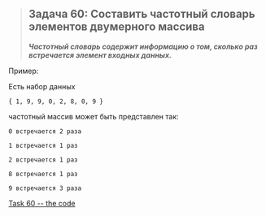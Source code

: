 
>## Задача 60: Составить частотный словарь элементов двумерного массива
>***Частотный словарь содержит информацию о том,
сколько раз встречается элемент входных данных.***  

Пример: 

Есть набор данных 

```
{ 1, 9, 9, 0, 2, 8, 0, 9 }
```
частотный массив может быть представлен так:
```
0 встречается 2 раза

1 встречается 1 раз

2 встречается 1 раз

8 встречается 1 раз

9 встречается 3 раза
```

[Task 60 -- the code](Program.cs)